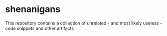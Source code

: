 # shenanigans

This repository contains a collection of unrelated - and most likely useless - code snippets and other artifacts
